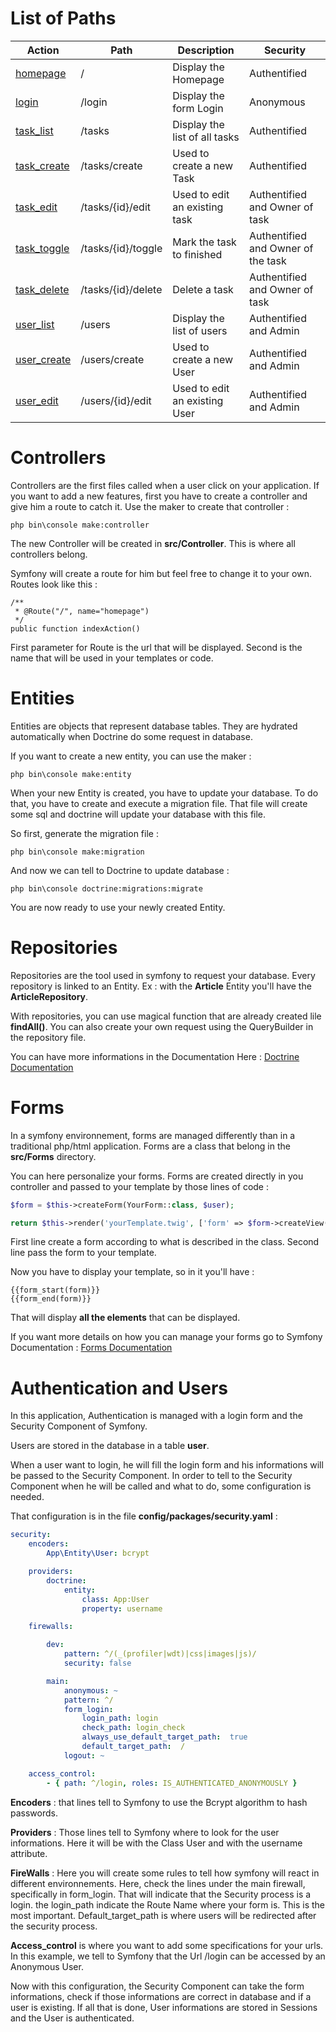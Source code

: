 List of Paths
=============

|Action|Path|Description|Security|
|------|----|-----------|--------|
|[homepage](https://github.com/AureleSarrail/P8_OC/blob/master/Documentation/homepage.md)|/|Display the Homepage|Authentified|
|[login](https://github.com/AureleSarrail/P8_OC/blob/master/Documentation/login.md)|/login|Display the form Login|Anonymous|
|[task_list](https://github.com/AureleSarrail/P8_OC/blob/master/Documentation/task_list)|/tasks|Display the list of all tasks|Authentified|
|[task_create](https://github.com/AureleSarrail/P8_OC/blob/master/Documentation/task_create.md)|/tasks/create|Used to create a new Task|Authentified|
|[task_edit](https://github.com/AureleSarrail/P8_OC/blob/master/Documentation/task_edit.md)|/tasks/{id}/edit|Used to edit an existing task|Authentified and Owner of task|
|[task_toggle](https://github.com/AureleSarrail/P8_OC/blob/master/Documentation/task_toggle.md)|/tasks/{id}/toggle|Mark the task to finished|Authentified and Owner of the task|
|[task_delete](https://github.com/AureleSarrail/P8_OC/blob/master/Documentation/task_delete.md)|/tasks/{id}/delete|Delete a task|Authentified and Owner of task|
|[user_list](https://github.com/AureleSarrail/P8_OC/blob/master/Documentation/user_list.md)|/users|Display the list of users|Authentified and Admin|
|[user_create](https://github.com/AureleSarrail/P8_OC/blob/master/Documentation/user_create.md)|/users/create|Used to create a new User|Authentified and Admin|
|[user_edit](https://github.com/AureleSarrail/P8_OC/blob/master/Documentation/user_edit.md)|/users/{id}/edit|Used to edit an existing User|Authentified and Admin|


Controllers
===========

Controllers are the first files called when a user click on your application.
If you want to add a new features, first you have to create a controller and give him a route to catch it.
Use the maker to create that controller : 
```
php bin\console make:controller
```

The new Controller will be created in __src/Controller__. This is where all controllers belong.

Symfony will create a route for him but feel free to change it to your own.
Routes look like this :
```
/**
 * @Route("/", name="homepage")
 */
public function indexAction()
```

First parameter for Route is the url that will be displayed.
Second is the name that will be used in your templates or code.

Entities
========

Entities are objects that represent database tables.
They are hydrated automatically when Doctrine do some request in database.

If you want to create a new entity, you can use the maker :
```
php bin\console make:entity
```

When your new Entity is created, you have to update your database.
To do that, you have to create and execute a migration file. That file will create some sql and doctrine will update your database with this file.

So first, generate the migration file : 
```
php bin\console make:migration
```

And now we can tell to Doctrine to update database : 
```
php bin\console doctrine:migrations:migrate
```
You are now ready to use your newly created Entity.

Repositories
============

Repositories are the tool used in symfony to request your database.
Every repository is linked to an Entity.
Ex : with the __Article__ Entity you'll have the __ArticleRepository__.

With repositories, you can use magical function that are already created lile __findAll()__.
You can also create your own request using the QueryBuilder in the repository file.

You can have more informations in the Documentation Here :
[Doctrine Documentation](https://symfony.com/doc/current/doctrine.html)

Forms
=====

In a symfony environnement, forms are managed differently than in a traditional php/html application.
Forms are a class that belong in the __src/Forms__ directory.

You can here personalize your forms.
Forms are created directly in you controller and passed to your template by those lines of code :
```php
$form = $this->createForm(YourForm::class, $user);

return $this->render('yourTemplate.twig', ['form' => $form->createView()]);
```
First line create a form according to what is described in the class.
Second line pass the form to your template.

Now you have to display your template, so in it you'll have :
```
{{form_start(form)}}
{{form_end(form)}}
```

That will display __all the elements__ that can be displayed.

If you want more details on how you can manage your forms go to Symfony Documentation :
[Forms Documentation](https://symfony.com/doc/current/forms.html)

Authentication and Users
========================

In this application, Authentication is managed with a login form and the Security Component of Symfony.

Users are stored in the database in a table __user__.

When a user want to login, he will fill the login form and his informations will be passed to the Security Component.
In order to tell to the Security Component when he will be called and what to do, some configuration is needed.

That configuration is in the file __config/packages/security.yaml__ :

```yaml
security:
    encoders:
        App\Entity\User: bcrypt

    providers:
        doctrine:
            entity:
                class: App:User
                property: username

    firewalls:

        dev:
            pattern: ^/(_(profiler|wdt)|css|images|js)/
            security: false

        main:
            anonymous: ~
            pattern: ^/
            form_login:
                login_path: login
                check_path: login_check
                always_use_default_target_path:  true
                default_target_path:  /
            logout: ~

    access_control:
        - { path: ^/login, roles: IS_AUTHENTICATED_ANONYMOUSLY }
```

__Encoders__ : that lines tell to Symfony to use the Bcrypt algorithm to hash passwords.

__Providers__ : Those lines tell to Symfony where to look for the user informations. Here it will be with the Class User and with the username attribute.

__FireWalls__ : Here you will create some rules to tell how symfony will react in different environnements. Here, check the lines under the main firewall, specifically in form_login.
That will indicate that the Security process is a login. the login_path indicate the Route Name where your form is. This is the most important.
Default_target_path is where users will be redirected after the security process.

__Access_control__ is where you want to add some specifications for your urls. In this example, we tell to Symfony that the Url /login can be accessed by an Anonymous User.

Now with this configuration, the Security Component can take the form informations, check if those informations are correct in database and if a user is existing.
If all that is done, User informations are stored in Sessions and the User is authenticated.
